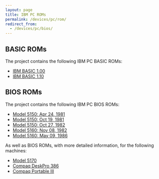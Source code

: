 ```yaml
---
layout: page
title: IBM PC ROMs
permalink: /devices/pc/rom/
redirect_from:
  - /devices/pc/bios/
---
```


BASIC ROMs
---

The project contains the following IBM PC BASIC ROMs:

* [IBM BASIC 1.00](5150/basic/BASIC100.json)
* [IBM BASIC 1.10](5160/basic/BASIC110.json)

BIOS ROMs
---

The project contains the following IBM PC BIOS ROMs:

* [Model 5150: Apr 24, 1981](5150/bios/1981-04-24.json)
* [Model 5150: Oct 19, 1981](5150/bios/1981-10-19.json)
* [Model 5150: Oct 27, 1982](5150/bios/1982-10-27.json)
* [Model 5160: Nov 08, 1982](5160/bios/1982-11-08.json)
* [Model 5160: May 09, 1986](5160/bios/1986-05-09.json)

As well as BIOS ROMs, with more detailed information, for the following machines:

* [Model 5170](5170/bios/)
* [Compaq DeskPro 386](compaq/bios/deskpro386/)
* [Compaq Portable III](compaq/bios/portable3/)
